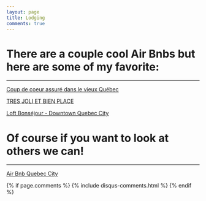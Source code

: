 ```yaml
---
layout: page
title: Lodging
comments: true
---
```



# There are a couple cool Air Bnbs but here are some of my favorite:

------

[Coup de coeur assuré dans le vieux Québec](https://www.airbnb.com/rooms/19751360?location=Qu%C3%A9bec%20City%2C%20QC%2C%20Canada&adults=2&children=0&infants=0&guests=2&check_in=2018-06-27&check_out=2018-07-01)

[TRES JOLI ET BIEN PLACE](https://www.airbnb.com/rooms/16871549?location=Qu%C3%A9bec%20City%2C%20QC%2C%20Canada&adults=2&children=0&infants=0&guests=2&check_in=2018-06-27&check_out=2018-07-01&s=2MF9I7js)

[Loft Bonséjour - Downtown Quebec City](https://www.airbnb.com/rooms/18095025?location=Qu%C3%A9bec%20City%2C%20QC%2C%20Canada&adults=2&children=0&infants=0&guests=2&check_in=2018-06-27&check_out=2018-07-01&s=-yIa_6m0)


# Of course if you want to look at others we can!
-----

[Air Bnb Quebec City](https://www.airbnb.com/s/Qu%C3%A9bec-City--QC--Canada/homes?checkin=2018-06-27&checkout=2018-07-01&adults=2&children=0&infants=0&guests=2&source=mob&sem_keywords=air%20bnb&allow_override%5B%5D=&ne_lat=46.82692077253123&ne_lng=-71.19679074980172&sw_lat=46.800328332738495&sw_lng=-71.23026471830758&zoom=14&search_by_map=true&superhost=true&s_tag=-yIa_6m0)


{% if page.comments %}
  {% include disqus-comments.html %}
{% endif %}




